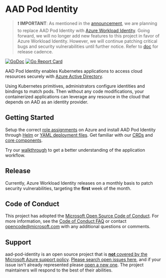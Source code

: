 # AAD Pod Identity

> **❗ IMPORTANT**: As mentioned in the [announcement](https://cloudblogs.microsoft.com/opensource/2022/01/18/announcing-azure-active-directory-azure-ad-workload-identity-for-kubernetes/), we are planning to replace AAD Pod Identity with [Azure Workload Identity](https://azure.github.io/azure-workload-identity). Going forward, we will no longer add new features to this project in favor of Azure Workload Identity. However, we will continue patching critical bugs and security vulnerabilities until further notice. Refer to [doc](docs/RELEASE.md) for release cadence.

[![GoDoc](https://godoc.org/github.com/Azure/aad-pod-identity?status.svg)](https://godoc.org/github.com/Azure/aad-pod-identity)
[![Go Report Card](https://goreportcard.com/badge/github.com/Azure/aad-pod-identity)](https://goreportcard.com/report/github.com/Azure/aad-pod-identity)

AAD Pod Identity enables Kubernetes applications to access cloud resources securely with [Azure Active Directory](https://azure.microsoft.com/en-us/services/active-directory/).

Using Kubernetes primitives, administrators configure identities and bindings to match pods. Then without any code modifications, your containerized applications can leverage any resource in the cloud that depends on AAD as an identity provider.

## Getting Started

Setup the correct [role assignments](https://azure.github.io/aad-pod-identity/docs/getting-started/role-assignment/) on Azure and install AAD Pod Identity through [Helm](https://azure.github.io/aad-pod-identity/docs/getting-started/installation/#helm) or [YAML deployment files](https://azure.github.io/aad-pod-identity/docs/getting-started/installation/#quick-install). Get familiar with our [CRDs](https://azure.github.io/aad-pod-identity/docs/concepts/azureidentity/) and [core components](https://azure.github.io/aad-pod-identity/docs/concepts/mic/).

Try our [walkthrough](https://azure.github.io/aad-pod-identity/docs/demo/standard_walkthrough/) to get a better understanding of the application workflow.

## Release

Currently, Azure Workload Identity releases on a monthly basis to patch security vulnerabilities, targeting the **first** week of the month.

## Code of Conduct

This project has adopted the [Microsoft Open Source Code of Conduct](https://opensource.microsoft.com/codeofconduct/). For more information, see the [Code of Conduct FAQ](https://opensource.microsoft.com/codeofconduct/faq) or contact [opencode@microsoft.com](mailto:opencode@microsoft.com) with any additional questions or comments.

## Support

aad-pod-identity is an open source project that is [**not** covered by the Microsoft Azure support policy](https://support.microsoft.com/en-us/help/2941892/support-for-linux-and-open-source-technology-in-azure). [Please search open issues here](https://github.com/Azure/aad-pod-identity/issues), and if your issue isn't already represented please [open a new one](https://github.com/Azure/aad-pod-identity/issues/new/choose). The project maintainers will respond to the best of their abilities.
